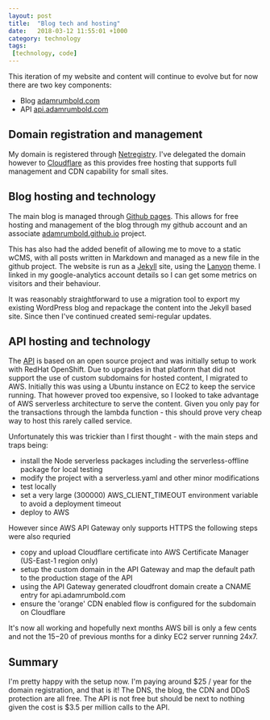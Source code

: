 ```yaml
---
layout: post
title:  "Blog tech and hosting"
date:   2018-03-12 11:55:01 +1000
category: technology
tags:
 [technology, code]
---
```


This iteration of my website and content will continue to evolve but for now there are two key components:
* Blog [adamrumbold.com](http://adamrumbold.com)
* API [api.adamrumbold.com](http://api.adamrumbold.com)

Domain registration and management
----------------------------------
My domain is registered through [Netregistry](http://netregistry.com.au). I've delegated the domain however to [Cloudflare](https://www.cloudflare.com/plans/) as this provides free hosting that supports full management and CDN capability for small sites.

Blog hosting and technology
---------------------------
The main blog is managed through [Github pages](http://pages.github.com). This allows for free hosting and management of the blog through my github account and an associate [adamrumbold.github.io](https://github.com/adamrumbold/adamrumbold.github.io) project. 

This has also had the added benefit of allowing me to move to a static wCMS, with all posts written in Markdown and managed as a new file in the github project. The website is run as a [Jekyll](http://jekyllrb.com) site, using the [Lanyon](http://lanyon.getpoole.com) theme. I linked in my google-analytics account details so I can get some metrics on visitors and their behaviour.

It was reasonably straightforward to use a migration tool to export my existing WordPress blog and repackage the content into the Jekyll based site. Since then I've continued created semi-regular updates.

API hosting and technology
--------------------------
The [API](https://github.com/adamrumbold/me-api) is based on an open source project and was initially setup to work with RedHat OpenShift. Due to upgrades in that platform that did not support the use of custom subdomains for hosted content, I migrated to AWS. Initially this was using a Ubuntu instance on EC2 to keep the service running. That however proved too expensive, so I looked to take advantage of AWS serverless architecture to serve the content. Given you only pay for the transactions through the lambda function - this should prove very cheap way to host this rarely called service.

Unfortunately this was trickier than I first thought - with the main steps and traps being:
* install the Node serverless packages including the serverless-offline package for local testing
* modify the project with a serverless.yaml and other minor modifications
* test locally 
* set a very large (300000) AWS_CLIENT_TIMEOUT environment variable to avoid a deployment timeout
* deploy to AWS

However since AWS API Gateway only supports HTTPS the following steps were also requried
* copy and upload Cloudflare certificate into AWS Certificate Manager (US-East-1 region only)
* setup the custom domain in the API Gateway and map the default path to the production stage of the API
* using the API Gateway generated cloudfront domain create a CNAME entry for api.adamrumbold.com
* ensure the 'orange' CDN enabled flow is configured for the subdomain on Cloudflare

It's now all working and hopefully next months AWS bill is only a few cents and not the $15-$20 of previous months for a dinky EC2 server running 24x7.

Summary
-------
I'm pretty happy with the setup now. I'm paying around $25 / year for the domain registration, and that is it! The DNS, the blog, the CDN and DDoS protection are all free. The API is not free but should be next to nothing given the cost is $3.5 per million calls to the API.

